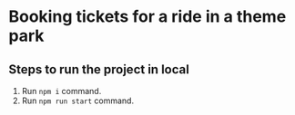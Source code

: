 # Booking tickets for a ride in a theme park

## Steps to run the project in local
1. Run `npm i` command.
2. Run `npm run start` command.

